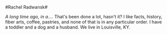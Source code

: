 #Rachel Radwansk#

*A long time ago, in a....* That's been done a lot, hasn't it?
I like facts, history, fiber arts, coffee, pastries, and none of that is in any particular order. I have a toddler and a dog and a husband. We live in Louisville, KY. 

